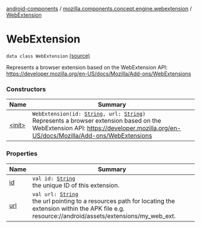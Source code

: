 [android-components](../../index.md) / [mozilla.components.concept.engine.webextension](../index.md) / [WebExtension](./index.md)

# WebExtension

`data class WebExtension` [(source)](https://github.com/mozilla-mobile/android-components/blob/master/components/concept/engine/src/main/java/mozilla/components/concept/engine/webextension/WebExtension.kt#L15)

Represents a browser extension based on the WebExtension API:
https://developer.mozilla.org/en-US/docs/Mozilla/Add-ons/WebExtensions

### Constructors

| Name | Summary |
|---|---|
| [&lt;init&gt;](-init-.md) | `WebExtension(id: `[`String`](https://kotlinlang.org/api/latest/jvm/stdlib/kotlin/-string/index.html)`, url: `[`String`](https://kotlinlang.org/api/latest/jvm/stdlib/kotlin/-string/index.html)`)`<br>Represents a browser extension based on the WebExtension API: https://developer.mozilla.org/en-US/docs/Mozilla/Add-ons/WebExtensions |

### Properties

| Name | Summary |
|---|---|
| [id](id.md) | `val id: `[`String`](https://kotlinlang.org/api/latest/jvm/stdlib/kotlin/-string/index.html)<br>the unique ID of this extension. |
| [url](url.md) | `val url: `[`String`](https://kotlinlang.org/api/latest/jvm/stdlib/kotlin/-string/index.html)<br>the url pointing to a resources path for locating the extension within the APK file e.g. resource://android/assets/extensions/my_web_ext. |
